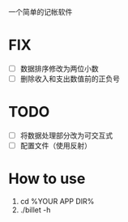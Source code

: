 一个简单的记帐软件

# FIX
- [ ] 数据排序修改为两位小数
- [ ] 删除收入和支出数值前的正负号

# TODO
- [ ] 将数据处理部分改为可交互式
- [ ] 配置文件（使用反射）

# How to use
1. cd %YOUR APP DIR%
2. ./billet -h